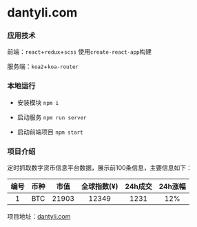 # dantyli.com
### 应用技术
前端：`react`+`redux`+`scss` 使用`create-react-app`构建   

服务端：`koa2`+`koa-router`   

### 本地运行
* 安装模块 `npm i`

* 启动服务 `npm run server`

* 启动前端项目 `npm start`

### 项目介绍
定时抓取数字货币信息平台数据，展示前100条信息，主要信息如下：   

| 编号 | 币种 | 市值 | 全球指数(¥) | 24h成交 | 24h涨幅 |
| :------: | :------: | :------: | :------: | :------: | :------: |
| 1 | BTC | 21903 | 12349 | 1231 | 12% |

项目地址：<a href="http://www.dantyli.com" target="_blank">dantyli.com</a>

